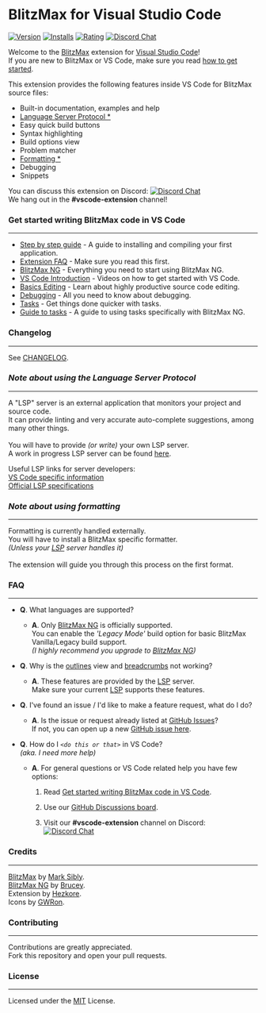 # BlitzMax for Visual Studio Code
[![Version](https://vsmarketplacebadges.dev/version-short/hezkore.BlitzMax.svg)](https://marketplace.visualstudio.com/items?itemName=hezkore.Blitzmax)
[![Installs](https://vsmarketplacebadges.dev/installs-short/hezkore.BlitzMax.svg)](https://marketplace.visualstudio.com/items?itemName=hezkore.BlitzMax)
[![Rating](https://vsmarketplacebadges.dev/rating-star/hezkore.BlitzMax.svg)](https://marketplace.visualstudio.com/items?itemName=hezkore.BlitzMax)
[![Discord Chat](https://img.shields.io/discord/613699895139762176.svg?logo=discord&style=social)](https://discord.gg/yF6PMaY5aE)

Welcome to the [BlitzMax](https://blitzmax.org/) extension for [Visual Studio Code](https://code.visualstudio.com/)!\
If you are new to BlitzMax or VS Code, make sure you read [how to get started](#get-started-writing-blitzmax-code-in-vs-code).

This extension provides the following features inside VS Code for BlitzMax source files:

* Built-in documentation, examples and help
* [Language Server Protocol *](#note-about-using-the-language-server-protocol)
* Easy quick build buttons
* Syntax highlighting
* Build options view
* Problem matcher
* [Formatting *](#note-about-using-formatting)
* Debugging
* Snippets

You can discuss this extension on Discord: [![Discord Chat](https://img.shields.io/discord/613699895139762176.svg?logo=discord&style=social)](https://discord.gg/yF6PMaY5aE)\
We hang out in the **#vscode-extension** channel!

### **Get started writing BlitzMax code in VS Code**
---
* [Step by step guide](https://github.com/Hezkore/vscode-blitzmax-support/discussions/10) - A guide to installing and compiling your first application.
* [Extension FAQ](#faq) - Make sure you read this first.
* [BlitzMax NG](https://blitzmax.org/docs/en/setup/get_started/) - Everything you need to start using BlitzMax NG.
* [VS Code Introduction](https://code.visualstudio.com/docs/getstarted/introvideos) - Videos on how to get started with VS Code.
* [Basics Editing](https://code.visualstudio.com/docs/editor/codebasics) - Learn about highly productive source code editing.
* [Debugging](https://code.visualstudio.com/docs/editor/debugging) - All you need to know about debugging.
* [Tasks](https://code.visualstudio.com/docs/editor/tasks) - Get things done quicker with tasks.
* [Guide to tasks](https://github.com/Hezkore/vscode-blitzmax-support/discussions/12) - A guide to using tasks specifically with BlitzMax NG.

### **Changelog**
---
See [CHANGELOG](https://marketplace.visualstudio.com/items/Hezkore.blitzmax/changelog).

### ***Note about using the Language Server Protocol***
---
A "LSP" server is an external application that monitors your project and source code.\
It can provide linting and very accurate auto-complete suggestions, among many other things.\
\
You will have to provide _(or write)_ your own LSP server.\
A work in progress LSP server can be found [here](https://github.com/GWRon/bmxng-languageserver).

Useful LSP links for server developers:\
[VS Code specific information](https://code.visualstudio.com/api/language-extensions/language-server-extension-guide)\
[Official LSP specifications](https://microsoft.github.io/language-server-protocol/specifications/specification-current/)

### ***Note about using formatting***
---
Formatting is currently handled externally.\
You will have to install a BlitzMax specific formatter.\
_(Unless your [LSP](#note-about-using-the-language-server-protocol)  server handles it)_\
\
The extension will guide you through this process on the first format.

### FAQ
---
* **Q**. What languages are supported?
	* **A**. Only [BlitzMax NG](https://blitzmax.org/) is officially supported.\
	You can enable the *'Legacy Mode'* build option for basic BlitzMax Vanilla/Legacy build support.\
	_(I highly recommend you upgrade to [BlitzMax NG](https://blitzmax.org/))_

* **Q**. Why is the [outlines](https://code.visualstudio.com/docs/getstarted/userinterface#_outline-view) view and [breadcrumbs](https://code.visualstudio.com/docs/editor/editingevolved#_breadcrumbs) not working?
	* **A**. These features are provided by the [LSP](#note-about-using-the-language-server-protocol) server.\
	Make sure your current [LSP](#note-about-using-the-language-server-protocol) supports these features.

* **Q**. I've found an issue / I'd like to make a feature request\, what do I do?
	* **A**. Is the issue or request already listed at [GitHub Issues](https://github.com/Hezkore/vscode-blitzmax-support/issues)?\
	If not, you can open up a new [GitHub issue here](https://github.com/Hezkore/vscode-blitzmax-support/issues/new).

* **Q**. How do I _`<do this or that>`_ in VS Code?\
	_(aka. I need more help)_
	* **A**. For general questions or VS Code related help you have few options:
		
		1. Read [Get started writing BlitzMax code in VS Code](#get-started-writing-blitzmax-code-in-vs-code).
		
		2. Use our [GitHub Discussions board](https://github.com/Hezkore/vscode-blitzmax-support/discussions).
		3. Visit our **#vscode-extension** channel on Discord: [![Discord Chat](https://img.shields.io/discord/613699895139762176.svg?logo=discord&style=social)](https://discord.gg/yF6PMaY5aE)

### **Credits**
---
[BlitzMax](https://nitrologic.itch.io/blitzmax/) by [Mark Sibly](https://github.com/blitz-research).\
[BlitzMax NG](https://blitzmax.org/) by [Brucey](https://github.com/woollybah).\
Extension by [Hezkore](https://github.com/Hezkore).\
Icons by [GWRon](https://github.com/GWRon).

### **Contributing**
---
Contributions are greatly appreciated.\
Fork this repository and open your pull requests.

### **License**
---
Licensed under the [MIT](https://github.com/Hezkore/vscode-blitzmax-support/blob/master/LICENSE.md) License.
